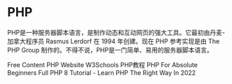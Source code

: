 # PHP

PHP是一种服务器脚本语言，是制作动态和互动网页的强大工具。它最初由丹麦-加拿大程序员 Rasmus Lerdorf 在 1994 年创建。现在 PHP 参考实现是由 The PHP Group 制作的。不得不说，PHP是一门简单、易用的服务器脚本语言。

<ResourceGroupTitle>Free Content</ResourceGroupTitle>
<BadgeLink colorScheme='blue' badgeText='Official Website' href='https://php.org/'>PHP Website</BadgeLink>
<BadgeLink colorScheme='yellow' badgeText='Read' href='https://www.w3schools.cn/php/'>W3Schools PHP教程</BadgeLink>
<BadgeLink badgeText='Watch' href='https://www.youtube.com/watch?v=2eebptXfEvw'>PHP For Absolute Beginners</BadgeLink>
<BadgeLink badgeText='Watch' href='https://www.youtube.com/watch?v=sVbEyFZKgqk&list=PLr3d3QYzkw2xabQRUpcZ_IBk9W50M9pe-'>Full PHP 8 Tutorial - Learn PHP The Right Way In 2022</BadgeLink>
